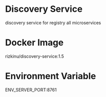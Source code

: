 # Discovery Service
discovery service for registry all microservices

# Docker Image
rizkinu/discovery-service:1.5

# Environment Variable
ENV_SERVER_PORT:8761
